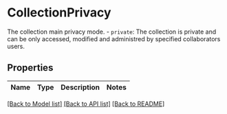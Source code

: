 # CollectionPrivacy

The collection main privacy mode. - `private`: The collection is private and can be only accessed, modified and administred by specified collaborators users. 

## Properties

Name | Type | Description | Notes
------------ | ------------- | ------------- | -------------

[[Back to Model list]](../README.md#documentation-for-models) [[Back to API list]](../README.md#documentation-for-api-endpoints) [[Back to README]](../README.md)


